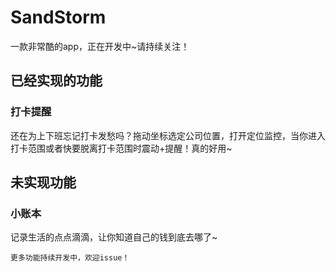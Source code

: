 # SandStorm

一款非常酷的app，正在开发中~请持续关注！

## 已经实现的功能

### 打卡提醒
还在为上下班忘记打卡发愁吗？拖动坐标选定公司位置，打开定位监控，当你进入打卡范围或者快要脱离打卡范围时震动+提醒！真的好用~

## 未实现功能

### 小账本
记录生活的点点滴滴，让你知道自己的钱到底去哪了~

<code>更多功能持续开发中，欢迎issue！</code>